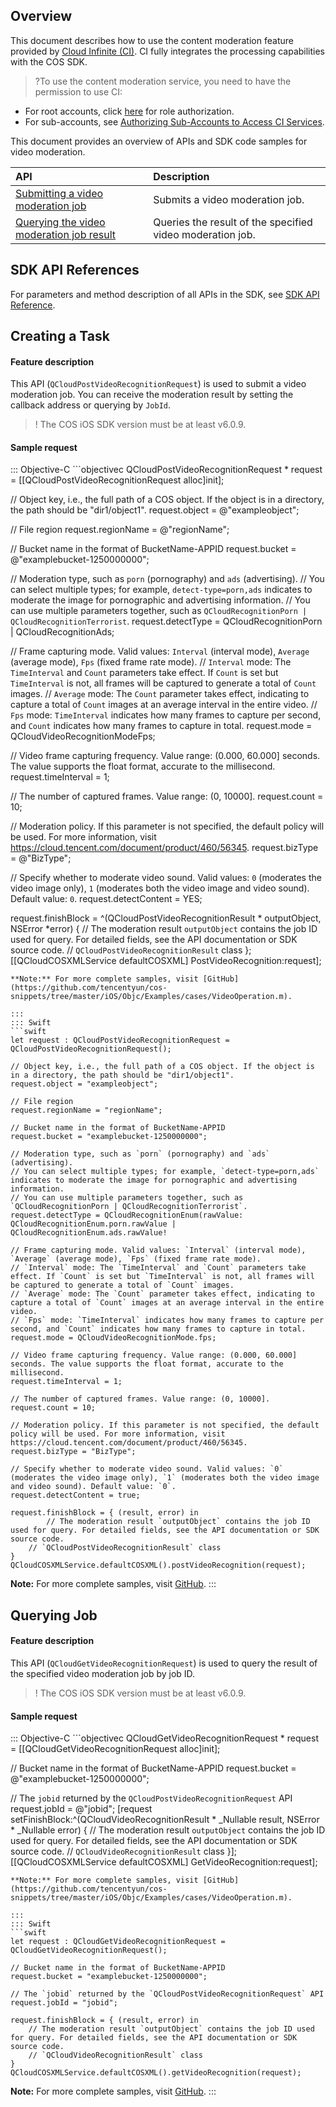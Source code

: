 ## Overview
This document describes how to use the content moderation feature provided by [Cloud Infinite (CI)](https://www.tencentcloud.com/document/product/1045). CI fully integrates the processing capabilities with the COS SDK.

>?To use the content moderation service, you need to have the permission to use CI:
- For root accounts, click [here](https://console.cloud.tencent.com/cam/role/grant?roleName=CI_QCSRole&policyName=QcloudCOSDataFullControl,QcloudAccessForCIRole,QcloudPartAccessForCIRole&principal=eyJzZXJ2aWNlIjoiY2kucWNsb3VkLmNvbSJ9&serviceType=%E6%95%B0%E6%8D%AE%E4%B8%87%E8%B1%A1&s_url=https%3A%2F%2Fconsole.cloud.tencent.com%2Fci) for role authorization.
- For sub-accounts, see [Authorizing Sub-Accounts to Access CI Services](https://intl.cloud.tencent.com/document/product/1045/33450).

This document provides an overview of APIs and SDK code samples for video moderation.

| API | Description |
| :------------------------------------------------------------------------ | :------------------------- |
| [Submitting a video moderation job](https://intl.cloud.tencent.com/document/product/436/48249) | Submits a video moderation job.   |
|[Querying the video moderation job result](https://intl.cloud.tencent.com/document/product/436/48250)  | Queries the result of the specified video moderation job. |

## SDK API References

For parameters and method description of all APIs in the SDK, see [SDK API Reference](https://cos-ios-sdk-doc-1253960454.file.myqcloud.com/).

## Creating a Task

#### Feature description

This API (`QCloudPostVideoRecognitionRequest`) is used to submit a video moderation job. You can receive the moderation result by setting the callback address or querying by `JobId`.

> ! The COS iOS SDK version must be at least v6.0.9.

#### Sample request
<dx-tabs>
::: Objective-C
```objectivec
QCloudPostVideoRecognitionRequest * request = [[QCloudPostVideoRecognitionRequest alloc]init];

// Object key, i.e., the full path of a COS object. If the object is in a directory, the path should be "dir1/object1".
request.object = @"exampleobject";

// File region
request.regionName = @"regionName";

// Bucket name in the format of BucketName-APPID
request.bucket = @"examplebucket-1250000000";

// Moderation type, such as `porn` (pornography) and `ads` (advertising).
// You can select multiple types; for example, `detect-type=porn,ads` indicates to moderate the image for pornographic and advertising information.
// You can use multiple parameters together, such as `QCloudRecognitionPorn | QCloudRecognitionTerrorist`.
request.detectType = QCloudRecognitionPorn | QCloudRecognitionAds;

// Frame capturing mode. Valid values: `Interval` (interval mode), `Average` (average mode), `Fps` (fixed frame rate mode).
// `Interval` mode: The `TimeInterval` and `Count` parameters take effect. If `Count` is set but `TimeInterval` is not, all frames will be captured to generate a total of `Count` images.
// `Average` mode: The `Count` parameter takes effect, indicating to capture a total of `Count` images at an average interval in the entire video.
// `Fps` mode: `TimeInterval` indicates how many frames to capture per second, and `Count` indicates how many frames to capture in total.
request.mode = QCloudVideoRecognitionModeFps;

// Video frame capturing frequency. Value range: (0.000, 60.000] seconds. The value supports the float format, accurate to the millisecond.
request.timeInterval = 1;

// The number of captured frames. Value range: (0, 10000].
request.count = 10;

// Moderation policy. If this parameter is not specified, the default policy will be used. For more information, visit https://cloud.tencent.com/document/product/460/56345.
request.bizType = @"BizType";

// Specify whether to moderate video sound. Valid values: `0` (moderates the video image only), `1` (moderates both the video image and video sound). Default value: `0`.
request.detectContent = YES;

request.finishBlock = ^(QCloudPostVideoRecognitionResult * outputObject, NSError *error) {
// The moderation result `outputObject` contains the job ID used for query. For detailed fields, see the API documentation or SDK source code.
// `QCloudPostVideoRecognitionResult` class
};
[[QCloudCOSXMLService defaultCOSXML] PostVideoRecognition:request];

```
**Note:** For more complete samples, visit [GitHub](https://github.com/tencentyun/cos-snippets/tree/master/iOS/Objc/Examples/cases/VideoOperation.m).

:::
::: Swift
```swift
let request : QCloudPostVideoRecognitionRequest = QCloudPostVideoRecognitionRequest();

// Object key, i.e., the full path of a COS object. If the object is in a directory, the path should be "dir1/object1".
request.object = "exampleobject";

// File region
request.regionName = "regionName";

// Bucket name in the format of BucketName-APPID
request.bucket = "examplebucket-1250000000";

// Moderation type, such as `porn` (pornography) and `ads` (advertising).
// You can select multiple types; for example, `detect-type=porn,ads` indicates to moderate the image for pornographic and advertising information.
// You can use multiple parameters together, such as `QCloudRecognitionPorn | QCloudRecognitionTerrorist`.
request.detectType = QCloudRecognitionEnum(rawValue: QCloudRecognitionEnum.porn.rawValue | QCloudRecognitionEnum.ads.rawValue!

// Frame capturing mode. Valid values: `Interval` (interval mode), `Average` (average mode), `Fps` (fixed frame rate mode).
// `Interval` mode: The `TimeInterval` and `Count` parameters take effect. If `Count` is set but `TimeInterval` is not, all frames will be captured to generate a total of `Count` images.
// `Average` mode: The `Count` parameter takes effect, indicating to capture a total of `Count` images at an average interval in the entire video.
// `Fps` mode: `TimeInterval` indicates how many frames to capture per second, and `Count` indicates how many frames to capture in total.
request.mode = QCloudVideoRecognitionMode.fps;

// Video frame capturing frequency. Value range: (0.000, 60.000] seconds. The value supports the float format, accurate to the millisecond.
request.timeInterval = 1;

// The number of captured frames. Value range: (0, 10000].
request.count = 10;

// Moderation policy. If this parameter is not specified, the default policy will be used. For more information, visit https://cloud.tencent.com/document/product/460/56345.
request.bizType = "BizType";

// Specify whether to moderate video sound. Valid values: `0` (moderates the video image only), `1` (moderates both the video image and video sound). Default value: `0`.
request.detectContent = true;
  
request.finishBlock = { (result, error) in
        // The moderation result `outputObject` contains the job ID used for query. For detailed fields, see the API documentation or SDK source code.
    // `QCloudPostVideoRecognitionResult` class
}
QCloudCOSXMLService.defaultCOSXML().postVideoRecognition(request);
```

**Note:** For more complete samples, visit [GitHub](https://github.com/tencentyun/cos-snippets/tree/master/iOS/Swift/Examples/cases/VideoOperation.swift).
:::
</dx-tabs>

## Querying Job

#### Feature description

This API (`QCloudGetVideoRecognitionRequest`) is used to query the result of the specified video moderation job by job ID.

> ! The COS iOS SDK version must be at least v6.0.9.

#### Sample request

<dx-tabs>
::: Objective-C
```objectivec
QCloudGetVideoRecognitionRequest * request = [[QCloudGetVideoRecognitionRequest alloc]init];

// Bucket name in the format of BucketName-APPID
request.bucket = @"examplebucket-1250000000";

// The `jobid` returned by the `QCloudPostVideoRecognitionRequest` API
request.jobId = @"jobid";
[request setFinishBlock:^(QCloudVideoRecognitionResult * _Nullable result, NSError * _Nullable error) {
    // The moderation result `outputObject` contains the job ID used for query. For detailed fields, see the API documentation or SDK source code.
    // `QCloudVideoRecognitionResult` class
}];
[[QCloudCOSXMLService defaultCOSXML] GetVideoRecognition:request];

```
**Note:** For more complete samples, visit [GitHub](https://github.com/tencentyun/cos-snippets/tree/master/iOS/Objc/Examples/cases/VideoOperation.m).

:::
::: Swift
```swift
let request : QCloudGetVideoRecognitionRequest = QCloudGetVideoRecognitionRequest();

// Bucket name in the format of BucketName-APPID
request.bucket = "examplebucket-1250000000";

// The `jobid` returned by the `QCloudPostVideoRecognitionRequest` API
request.jobId = "jobid";
    
request.finishBlock = { (result, error) in
    // The moderation result `outputObject` contains the job ID used for query. For detailed fields, see the API documentation or SDK source code.
    // `QCloudVideoRecognitionResult` class
}
QCloudCOSXMLService.defaultCOSXML().getVideoRecognition(request);
```

**Note:** For more complete samples, visit [GitHub](https://github.com/tencentyun/cos-snippets/tree/master/iOS/Swift/Examples/cases/VideoOperation.swift).
:::
</dx-tabs>


